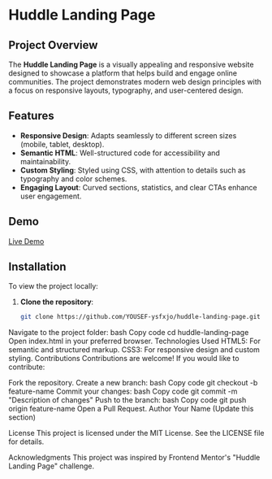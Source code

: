 # Huddle Landing Page  

## Project Overview  
The **Huddle Landing Page** is a visually appealing and responsive website designed to showcase a platform that helps build and engage online communities. The project demonstrates modern web design principles with a focus on responsive layouts, typography, and user-centered design.  

## Features  
- **Responsive Design**: Adapts seamlessly to different screen sizes (mobile, tablet, desktop).  
- **Semantic HTML**: Well-structured code for accessibility and maintainability.  
- **Custom Styling**: Styled using CSS, with attention to details such as typography and color schemes.  
- **Engaging Layout**: Curved sections, statistics, and clear CTAs enhance user engagement.  

## Demo  
[Live Demo](https://yousef-ysfxjo-huddel.netlify.app/)  


## Installation  
To view the project locally:  
1. **Clone the repository**:  
   ```bash
   git clone https://github.com/YOUSEF-ysfxjo/huddle-landing-page.git
Navigate to the project folder:
bash
Copy code
cd huddle-landing-page
Open index.html in your preferred browser.
Technologies Used
HTML5: For semantic and structured markup.
CSS3: For responsive design and custom styling.
Contributions
Contributions are welcome! If you would like to contribute:

Fork the repository.
Create a new branch:
bash
Copy code
git checkout -b feature-name
Commit your changes:
bash
Copy code
git commit -m "Description of changes"
Push to the branch:
bash
Copy code
git push origin feature-name
Open a Pull Request.
Author
Your Name (Update this section)

License
This project is licensed under the MIT License. See the LICENSE file for details.

Acknowledgments
This project was inspired by Frontend Mentor's "Huddle Landing Page" challenge.








